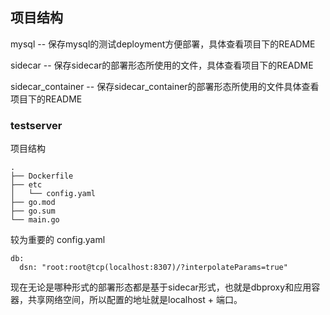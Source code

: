 ## 项目结构
mysql -- 保存mysql的测试deployment方便部署，具体查看项目下的README

sidecar -- 保存sidecar的部署形态所使用的文件，具体查看项目下的README

sidecar_container -- 保存sidecar_container的部署形态所使用的文件具体查看项目下的README

### testserver
项目结构
```shell
.
├── Dockerfile
├── etc
│   └── config.yaml
├── go.mod
├── go.sum
└── main.go
```
较为重要的 config.yaml
```shell
db:
  dsn: "root:root@tcp(localhost:8307)/?interpolateParams=true"
```
现在无论是哪种形式的部署形态都是基于sidecar形式，也就是dbproxy和应用容器，共享网络空间，所以配置的地址就是localhost + 端口。
